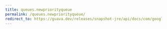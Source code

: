 ```yaml
---
title: queues.newpriorityqueue
permalink: /queues.newpriorityqueue/
redirect_to: https://guava.dev/releases/snapshot-jre/api/docs/com/google/common/collect/Queues.html#newPriorityQueue--
---
```

